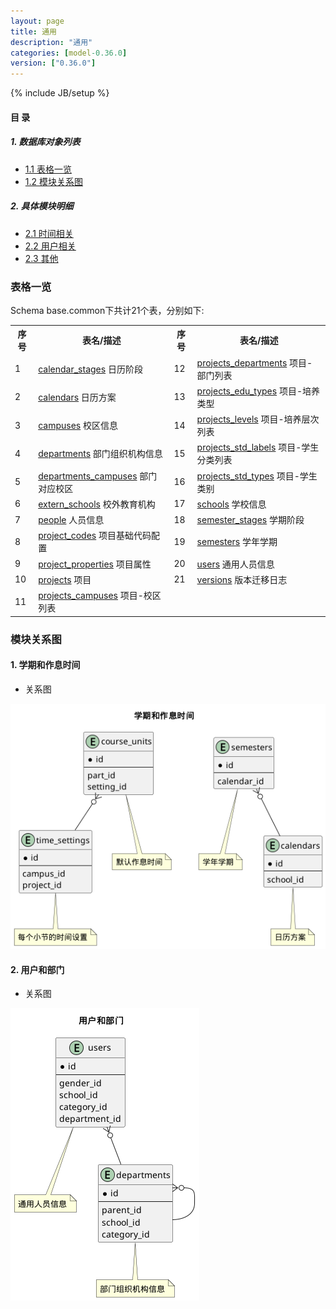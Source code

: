 ```yaml
---
layout: page
title: 通用 
description: "通用"
categories: [model-0.36.0]
version: ["0.36.0"]
---
```

{% include JB/setup %}

#### 目 录

##### 1. 数据库对象列表
  * [1.1 表格一览](index.html#表格一览)
  * [1.2 模块关系图](index.html#模块关系图)

##### 2. 具体模块明细
* [2.1 时间相关](/model/base/common/time.html)
* [2.2 用户相关](/model/base/common/user.html)
* [2.3 其他](/model/base/common/misc.html)

### 表格一览
Schema base.common下共计21个表，分别如下:

<table class="table table-bordered table-striped table-condensed">
  <tr>
    <th class="info_header text-center">序号</th>
    <th class="info_header">表名/描述</th>
    <th class="info_header text-center">序号</th>
    <th class="info_header">表名/描述</th>
  </tr>
  <tr>
    <td>1</td>
    <td><a href="/model/base/common/time.html#表格-calendar_stages-日历阶段">calendar_stages</a> 日历阶段</td>
    <td>12</td>
    <td><a href="/model/base/common/misc.html#表格-projects_departments-项目-部门列表">projects_departments</a> 项目-部门列表</td>
  </tr>
  <tr>
    <td>2</td>
    <td><a href="/model/base/common/time.html#表格-calendars-日历方案">calendars</a> 日历方案</td>
    <td>13</td>
    <td><a href="/model/base/common/misc.html#表格-projects_edu_types-项目-培养类型">projects_edu_types</a> 项目-培养类型</td>
  </tr>
  <tr>
    <td>3</td>
    <td><a href="/model/base/common/misc.html#表格-campuses-校区信息">campuses</a> 校区信息</td>
    <td>14</td>
    <td><a href="/model/base/common/misc.html#表格-projects_levels-项目-培养层次列表">projects_levels</a> 项目-培养层次列表</td>
  </tr>
  <tr>
    <td>4</td>
    <td><a href="/model/base/common/user.html#表格-departments-部门组织机构信息">departments</a> 部门组织机构信息</td>
    <td>15</td>
    <td><a href="/model/base/common/misc.html#表格-projects_std_labels-项目-学生分类列表">projects_std_labels</a> 项目-学生分类列表</td>
  </tr>
  <tr>
    <td>5</td>
    <td><a href="/model/base/common/user.html#表格-departments_campuses-部门对应校区">departments_campuses</a> 部门对应校区</td>
    <td>16</td>
    <td><a href="/model/base/common/misc.html#表格-projects_std_types-项目-学生类别">projects_std_types</a> 项目-学生类别</td>
  </tr>
  <tr>
    <td>6</td>
    <td><a href="/model/base/common/misc.html#表格-extern_schools-校外教育机构">extern_schools</a> 校外教育机构</td>
    <td>17</td>
    <td><a href="/model/base/common/misc.html#表格-schools-学校信息">schools</a> 学校信息</td>
  </tr>
  <tr>
    <td>7</td>
    <td><a href="/model/base/common/user.html#表格-people-人员信息">people</a> 人员信息</td>
    <td>18</td>
    <td><a href="/model/base/common/time.html#表格-semester_stages-学期阶段">semester_stages</a> 学期阶段</td>
  </tr>
  <tr>
    <td>8</td>
    <td><a href="/model/base/common/misc.html#表格-project_codes-项目基础代码配置">project_codes</a> 项目基础代码配置</td>
    <td>19</td>
    <td><a href="/model/base/common/time.html#表格-semesters-学年学期">semesters</a> 学年学期</td>
  </tr>
  <tr>
    <td>9</td>
    <td><a href="/model/base/common/misc.html#表格-project_properties-项目属性">project_properties</a> 项目属性</td>
    <td>20</td>
    <td><a href="/model/base/common/user.html#表格-users-通用人员信息">users</a> 通用人员信息</td>
  </tr>
  <tr>
    <td>10</td>
    <td><a href="/model/base/common/misc.html#表格-projects-项目">projects</a> 项目</td>
    <td>21</td>
    <td><a href="/model/base/common/misc.html#表格-versions-版本迁移日志">versions</a> 版本迁移日志</td>
  </tr>
  <tr>
    <td>11</td>
    <td><a href="/model/base/common/misc.html#表格-projects_campuses-项目-校区列表">projects_campuses</a> 项目-校区列表</td>
    <td></td>
    <td></td>
  </tr>
</table>

### 模块关系图


#### 1. 学期和作息时间
  * 关系图

![学期和作息时间](images/time.png)


#### 2. 用户和部门
  * 关系图

![用户和部门](images/user.png)


